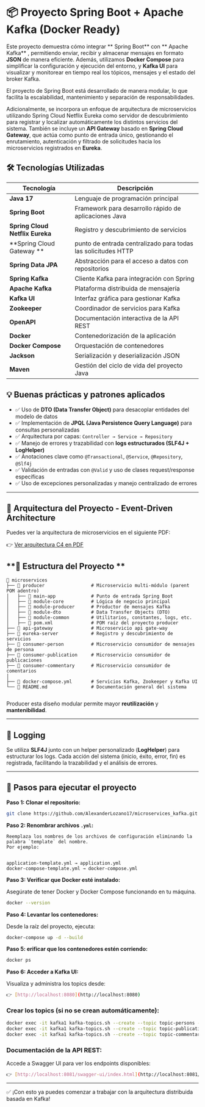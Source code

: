 # 📦 Proyecto Spring Boot + Apache Kafka (Docker Ready)

Este proyecto demuestra cómo integrar ** Spring Boot**  con ** Apache Kafka** , permitiendo enviar, recibir y almacenar mensajes en formato **JSON**  de manera eficiente. Además, utilizamos **Docker Compose**  para simplificar la configuración y ejecución del entorno, y **Kafka UI** para visualizar y monitorear en tiempo real los tópicos, mensajes y el estado del broker Kafka.

El proyecto de Spring Boot está desarrollado de manera modular, lo que facilita la escalabilidad, mantenimiento y separación de responsabilidades.

Adicionalmente, se incorpora un enfoque de arquitectura de microservicios utilizando Spring Cloud Netflix Eureka como servidor de descubrimiento para registrar y localizar automáticamente los distintos servicios del sistema. También se incluye un **API Gateway** basado en **Spring Cloud Gateway**, que actúa como punto de entrada único, gestionando el enrutamiento, autenticación y filtrado de solicitudes hacia los microservicios registrados en **Eureka**.


## 🛠️ Tecnologías Utilizadas

| Tecnología          			 | Descripción                                                   |
|--------------------------------|---------------------------------------------------------------|
| **Java 17**         			 | Lenguaje de programación principal                            |
| **Spring Boot**     			 | Framework para desarrollo rápido de aplicaciones Java         |
| **Spring Cloud Netflix Eureka**| Registro y descubrimiento de servicios                        |
| **Spring Cloud Gateway **      | punto de entrada centralizado para todas las solicitudes HTTP |
| **Spring Data JPA** 			 | Abstracción para el acceso a datos con repositorios           |
| **Spring Kafka**    			 | Cliente Kafka para integración con Spring                     |
| **Apache Kafka**    			 | Plataforma distribuida de mensajería                          |
| **Kafka UI**        			 | Interfaz gráfica para gestionar Kafka                         |
| **Zookeeper**       			 | Coordinador de servicios para Kafka                           |
| **OpenAPI** 		  			 | Documentación interactiva de la API REST 				     |
| **Docker**          			 | Contenedorización de la aplicación                            |
| **Docker Compose**  			 | Orquestación de contenedores                                  |
| **Jackson**         			 | Serialización y deserialización JSON                          |
| **Maven**           			 | Gestión del ciclo de vida del proyecto Java                   |


## 💡 Buenas prácticas y patrones aplicados

- ✅ Uso de **DTO (Data Transfer Object)** para desacoplar entidades del modelo de datos
- ✅ Implementación de **JPQL (Java Persistence Query Language)** para consultas personalizadas
- ✅ Arquitectura por capas: `Controller → Service → Repository`
- ✅ Manejo de errores y trazabilidad con **logs estructurados (SLF4J + LogHelper)**
- ✅ Anotaciones clave como `@Transactional`, `@Service`, `@Repository`, `@Slf4j`
- ✅ Validación de entradas con `@Valid` y uso de clases request/response específicas
- ✅ Uso de excepciones personalizadas y manejo centralizado de errores

---



## 📘 Arquitectura del Proyecto - Event-Driven Architecture

Puedes ver la arquitectura de microservicios en el siguiente PDF:

👉 [Ver arquitectura C4 en PDF](docs/arquitectura.pdf)

## **📌 Estructura del Proyecto **

```
📁 microservices
├── 📁 producer                 # Microservicio multi-módulo (parent POM adentro)
│   ├── 📁 main-app             # Punto de entrada Spring Boot
│   ├── 📁 module-core          # Lógica de negocio principal
│   ├── 📁 module-producer      # Productor de mensajes Kafka
│   ├── 📁 module-dto           # Data Transfer Objects (DTO)
│   ├── 📁 module-common        # Utilitarios, constantes, logs, etc.
│   ├── 📄 pom.xml              # POM raíz del proyecto producer
├── 📁 api-gateway	           # Microservicio api gate-way
├── 📁 eureka-server	           # Registro y descubrimiento de servicios 
├── 📁 consumer-person          # Microservicio consumidor de mensajes de persona
├── 📁 consumer-publication     # Microservicio consumidor de publicaciones
├── 📁 consumer-commentary      # Microservicio consumidor de comentarios
│
├── 📄 docker-compose.yml       # Servicios Kafka, Zookeeper y Kafka UI
└── 📄 README.md                # Documentación general del sistema


```
Producer esta diseño modular permite mayor **reutilización** y **mantenibilidad**.

---

## **📝 Logging**
Se utiliza **SLF4J** junto con un helper personalizado (**LogHelper**) para estructurar los logs.
Cada acción del sistema (inicio, éxito, error, fin) es registrada, facilitando la trazabilidad y el análisis de errores.

---


## 🚀 Pasos para ejecutar el proyecto

 **Paso 1: Clonar el repositorio:**

   ```bash
   git clone https://github.com/AlexanderLozano17/microservices_kafka.git
   ```

 **Paso 2: Renombrar archivos `.yml`:**  
 
	Reemplaza los nombres de los archivos de configuración eliminando la palabra `template` del nombre.  
	Por ejemplo:
	
	
	application-template.yml → application.yml
	docker-compose-template.yml → docker-compose.yml
	

 **Paso 3: Verificar que Docker esté instalado:**  

   Asegúrate de tener Docker y Docker Compose funcionando en tu máquina.
   
   ```bash
   docker --version
   ```

 **Paso 4: Levantar los contenedores:**  

   Desde la raíz del proyecto, ejecuta:
   
   ```bash
   docker-compose up -d --build
   ```

 **Paso 5: erificar que los contenedores estén corriendo:**

   ```bash
   docker ps
   ```

 **Paso 6: Acceder a Kafka UI:**  

   Visualiza y administra los topics desde:  
   
   ```bash
   👉 [http://localhost:8080](http://localhost:8080)
   ```
   
### **Crear los topics (si no se crean automáticamente):**

   ```bash
   docker exec -it kafka1 kafka-topics.sh --create --topic topic-persons --bootstrap-server kafka1:9092 --partition 3 --replication-factor 1
   docker exec -it kafka1 kafka-topics.sh --create --topic topic-publications --bootstrap-server kafka1:9092 --partition 3 --replication-factor 1
   docker exec -it kafka1 kafka-topics.sh --create --topic topic-commentaries --bootstrap-server kafka1:9092 --partition 3 --replication-factor 1
   ```

### **Documentación de la API REST:**  
   Accede a Swagger UI para ver los endpoints disponibles:  
   
   ```bash
   👉 [http://localhost:8081/swagger-ui/index.html](http://localhost:8081/swagger-ui/index.html)
   ```
  

---

✅ ¡Con esto ya puedes comenzar a trabajar con la arquitectura distribuida basada en Kafka!
